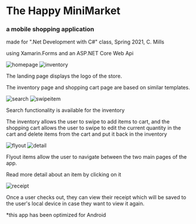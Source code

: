 # The Happy MiniMarket
### a mobile shopping application

made for ".Net Development with C#" class, Spring 2021, C. Mills

using Xamarin.Forms and an ASP.NET Core Web Api


![homepage](homepage.png) ![inventory](inventory.png)

The landing page displays the logo of the store.

The inventory page and shopping cart page are based on similar templates.


![search](search.png) ![swipeitem](swipeitem.png)

Search functionality is available for the inventory

The inventory allows the user to swipe to add items to cart, and the shopping cart allows the user to swipe to edit the current quantity in the cart and delete items from the cart and put it back in the inventory


![flyout](flyout.png) ![detail](detail.png)

Flyout items allow the user to navigate between the two main pages of the app.

Read more detail about an item by clicking on it


![receipt](receipt.png)

Once a user checks out, they can view their receipt which will be saved to the user's local device in case they want to view it again.

*this app has been optimized for Android
